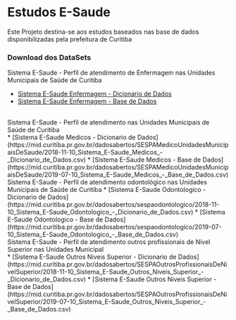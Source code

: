 # Estudos E-Saude 
Este Projeto destina-se aos estudos baseados nas base de dados disponibilizadas pela prefeitura de Curitiba

### Download dos DataSets
Sistema E-Saude - Perfil de atendimento de Enfermagem nas Unidades Municipais de Saúde de Curitiba<br />
*  [Sistema E-Saude Enfermagem - Dicionario de Dados](https://mid.curitiba.pr.gov.br/dadosabertos/sespaenfermagem/2018-11-10_Sistema_E-Saude_Enfermagem_-_Dicionario_de_Dados.csv)
*  [Sistema E-Saude Enfermagem - Base de Dados](https://mid.curitiba.pr.gov.br/dadosabertos/sespaenfermagem/2019-07-10_Sistema_E-Saude_Enfermagem_-_Base_de_Dados.csv)
<br />
Sistema E-Saude - Perfil de atendimento nas Unidades Municipais de Saúde de Curitiba<br />
* [Sistema E-Saude Medicos - Dicionario de Dados](https://mid.curitiba.pr.gov.br/dadosabertos/SESPAMedicoUnidadesMunicipaisDeSaude/2018-11-10_Sistema_E-Saude_Medicos_-_Dicionario_de_Dados.csv)
* [Sistema E-Saude Medicos - Base de Dados] (https://mid.curitiba.pr.gov.br/dadosabertos/SESPAMedicoUnidadesMunicipaisDeSaude/2019-07-10_Sistema_E-Saude_Medicos_-_Base_de_Dados.csv)
<br />
Sistema E-Saude - Perfil de atendimento odontológico nas Unidades Municipais de Saúde de Curitiba
* [Sistema E-Saude Odontologico - Dicionario de Dados](https://mid.curitiba.pr.gov.br/dadosabertos/sespaodontologico/2018-11-10_Sistema_E-Saude_Odontologico_-_Dicionario_de_Dados.csv)
* [Sistema E-Saude Odontologico - Base de Dados](https://mid.curitiba.pr.gov.br/dadosabertos/sespaodontologico/2019-07-10_Sistema_E-Saude_Odontologico_-_Base_de_Dados.csv)
<br />
Sistema E-Saude - Perfil de atendimento outros profissionais de Nível Superior nas Unidades Municipal<br/>
* [Sistema E-Saude Outros Niveis Superior - Dicionario de Dados](https://mid.curitiba.pr.gov.br/dadosabertos/SESPAOutrosProfissionaisDeNivelSuperior/2018-11-10_Sistema_E-Saude_Outros_Niveis_Superior_-_Dicionario_de_Dados.csv)
* [Sistema E-Saude Outros Niveis Superior - Base de Dados](https://mid.curitiba.pr.gov.br/dadosabertos/SESPAOutrosProfissionaisDeNivelSuperior/2019-07-10_Sistema_E-Saude_Outros_Niveis_Superior_-_Base_de_Dados.csv)

